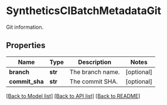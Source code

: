 # SyntheticsCIBatchMetadataGit

Git information.

## Properties

| Name           | Type    | Description      | Notes      |
| -------------- | ------- | ---------------- | ---------- |
| **branch**     | **str** | The branch name. | [optional] |
| **commit_sha** | **str** | The commit SHA.  | [optional] |

[[Back to Model list]](README.md#documentation-for-models) [[Back to API list]](README.md#documentation-for-api-endpoints) [[Back to README]](README.md)
